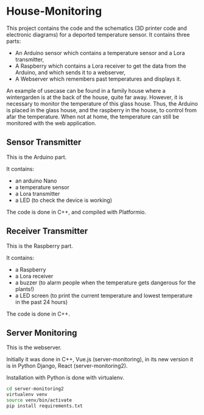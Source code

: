 # House-Monitoring

This project contains the code and the schematics (3D printer code and electronic diagrams) for a deported temperature sensor.
It contains three parts:

- An Arduino sensor which contains a temperature sensor and a Lora transmitter,
- A Raspberry which contains a Lora receiver to get the data from the Arduino, and which sends it to a webserver,
- A Webserver which remembers past temperatures and displays it.

An example of usecase can be found in a family house where a wintergarden is at the back of the house, quite far away. 
However, it is necessary to monitor the temperature of this glass house. 
Thus, the Arduino is placed in the glass house, and the raspberry in the house, to control from afar the temperature. 
When not at home, the temperature can still be monitored with the web application.

## Sensor Transmitter
This is the Arduino part.

It contains:
- an arduino Nano
- a temperature sensor
- a Lora transmitter
- a LED (to check the device is working)

The code is done in C++, and compiled with Platformio.

## Receiver Transmitter
This is the Raspberry part.

It contains:
- a Raspberry
- a Lora receiver
- a buzzer (to alarm people when the temperature gets dangerous for the plants!)
- a LED screen (to print the current temperature and lowest temperature in the past 24 hours)

The code is done in C++.

## Server Monitoring
This is the webserver.

Initially it was done in C++, Vue.js (server-monitoring), in its new version it is in Python Django, React (server-monitoring2).

Installation with Python is done with virtualenv.

```bash
cd server-monitoring2
virtualenv venv
source venv/bin/activate
pip install requirements.txt
```